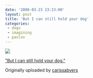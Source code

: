 ```yaml
---
date: '2008-03-23 23:23:00'
layout: post
title: 'But I can still hold your dog'
categories:
 - dogs
 - imagining
 - pavlov
---
```


[![][1]][2]

["But I can still hold your dog."][3]

Originally uploaded by [carissabyers][4]


   [1]: http://farm3.static.flickr.com/2337/2356248753_d7e7d03422_m.jpg

   [2]: http://www.flickr.com/photos/carissabyers/2356248753/ (photo sharing)

   [3]: http://www.flickr.com/photos/carissabyers/2356248753/

   [4]: http://www.flickr.com/people/carissabyers/
